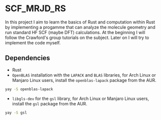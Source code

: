 # SCF_MRJD_RS
In this project I aim to learn the basics of Rust and computation within Rust 
by implementing a progamme that can analyze the molecule geometry and run standard
HF SCF (maybe DFT) calculations. At the beginning I will follow the Crawford's group
tutorials on the subject. Later on I will try to implement the code myself.

## Dependencies
- Rust
-  `OpenBLAS` installation with the `LAPACK` and `BLAS` libraries, for Arch Linux or Manjaro Linux users, install the `openblas-lapack` package from the AUR.
```bash
yay -S openblas-lapack
```
- `libgls-dev` for the `gsl` library, for Arch Linux or Manjaro Linux users, install the `gsl` package from the AUR.
```bash
yay -S gsl
```
